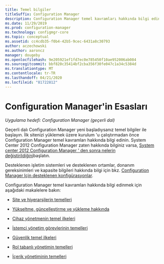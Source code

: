 ```yaml
---
title: Temel bilgiler
titleSuffix: Configuration Manager
description: Configuration Manager temel kavramları hakkında bilgi edinin.
ms.date: 11/29/2019
ms.prod: configuration-manager
ms.technology: configmgr-core
ms.topic: conceptual
ms.assetid: cc4cdb35-f0b4-42b5-9cec-6431a8c30793
author: aczechowski
ms.author: aaroncz
manager: dougeby
ms.openlocfilehash: 9e205921ef1fd7ec0e785450f10ae952006ab084
ms.sourcegitcommit: bbf820c35414bf2cba356f30fe047c1a34c5384d
ms.translationtype: MT
ms.contentlocale: tr-TR
ms.lasthandoff: 04/21/2020
ms.locfileid: "81722812"
---
```

# <a name="fundamentals-of-configuration-manager"></a>Configuration Manager'in Esasları

*Uygulama hedefi: Configuration Manager (geçerli dal)*

Geçerli dalı Configuration Manager yeni başladıysanız temel bilgiler ile başlayın. İlk sitenizi yüklemek üzere kurulum 'u çalıştırmadan önce Configuration Manager temel kavramları hakkında bilgi edinin. System Center 2012 Configuration Manager zaten hakkında bilginiz varsa, [System center 2012 Configuration Manager ' den sonra nelerin değiştirildiğini](../plan-design/changes/what-has-changed-from-configuration-manager-2012.md)başlatın.

Desteklenen işletim sistemleri ve desteklenen ortamlar, donanım gereksinimleri ve kapasite bilgileri hakkında bilgi için bkz. [Configuration Manager Için desteklenen konfigürasyonlar](../plan-design/configs/supported-configurations.md).  

Configuration Manager temel kavramları hakkında bilgi edinmek için aşağıdaki makalelere bakın:

- [Site ve hiyerarşilerin temelleri](fundamentals-of-sites-and-hierarchies.md)  

- [Yükseltme, güncelleştirme ve yükleme hakkında](upgrade-update-install.md)

- [Cihaz yönetmenin temel ilkeleri](fundamentals-of-managing-devices.md)  

- [İstemci yönetim görevlerinin temelleri](fundamentals-of-client-management-tasks.md)  

- [Güvenlik temel ilkeleri](fundamentals-of-security.md)  

- [Rol tabanlı yönetimin temelleri](fundamentals-of-role-based-administration.md)

- [İçerik yönetiminin temelleri](../plan-design/hierarchy/fundamental-concepts-for-content-management.md)
